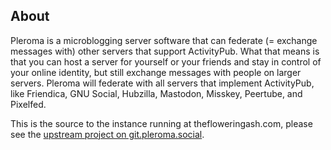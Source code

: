 ## About 

Pleroma is a microblogging server software that can federate (= exchange
messages with) other servers that support ActivityPub. What that means is that
you can host a server for yourself or your friends and stay in control of your
online identity, but still exchange messages with people on larger servers.
Pleroma will federate with all servers that implement ActivityPub, like
Friendica, GNU Social, Hubzilla, Mastodon, Misskey, Peertube, and Pixelfed.

This is the source to the instance running at thefloweringash.com, please
see the [upstream project on git.pleroma.social](https://git.pleroma.social/pleroma/). 